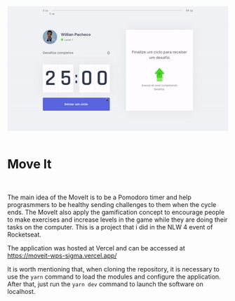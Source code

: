 <div align="center">
    <br/>
    <img src="./public/moveit.gif"/>
    <br>
</div>
    
<br>

# Move It

<br>

The main idea of the MoveIt is to be a Pomodoro timer and help prograsmmers to be healthy sending challenges to them when the cycle ends. The MoveIt also apply the gamification concept to encourage people to make exercises and increase levels in the game while they are doing their tasks on the computer. This is a project that i did in the NLW 4 event of Rocketseat.

The application was hosted at Vercel and can be accessed at https://moveit-wps-sigma.vercel.app/

It is worth mentioning that, when cloning the repository, it is necessary to use the ```yarn``` command to load the modules and configure the application. After that, just run the ```yarn dev``` command to launch the software on localhost.

<br>